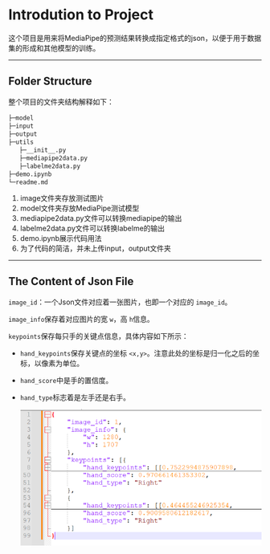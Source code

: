 # Introdution to Project

这个项目是用来将MediaPipe的预测结果转换成指定格式的json，以便于用于数据集的形成和其他模型的训练。

---

## Folder Structure

整个项目的文件夹结构解释如下：

```
├─model
├─input
├─output
├─utils
   ├─__init__.py
   ├─mediapipe2data.py
   ├─labelme2data.py
├─demo.ipynb
└─readme.md
```

1. image文件夹存放测试图片
2. model文件夹存放MediaPipe测试模型
3. mediapipe2data.py文件可以转换mediapipe的输出
4. labelme2data.py文件可以转换labelme的输出
5. demo.ipynb展示代码用法
6. 为了代码的简洁，并未上传input，output文件夹

---

## The Content of Json File

`image_id`：一个Json文件对应着一张图片，也即一个对应的 `image_id`。

 `image_info`保存着对应图片的宽 `w`，高 `h`信息。

`keypoints`保存每只手的关键点信息，具体内容如下所示：

* `hand_keypoints`保存关键点的坐标 `<x,y>`。注意此处的坐标是归一化之后的坐标，以像素为单位。
* `hand_score`中是手的置信度。
* `hand_type`标志着是左手还是右手。

  ![1690979196634](.readme/1690979196634.png)
